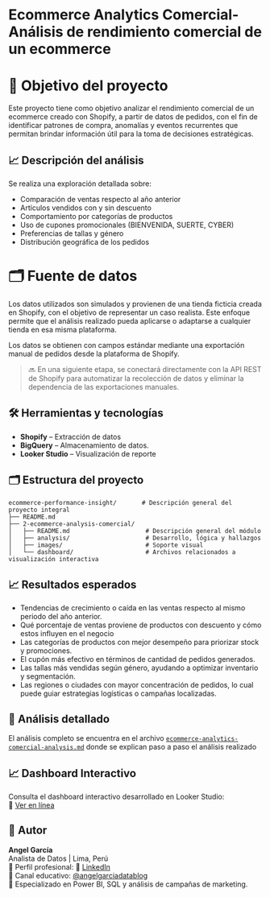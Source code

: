 # Ecommerce Analytics Comercial- Análisis de rendimiento comercial de un ecommerce

# 🎯 Objetivo del proyecto

Este proyecto tiene como objetivo analizar el rendimiento comercial de un ecommerce creado con Shopify, a partir de datos de pedidos, con el fin de identificar patrones de compra, anomalías y eventos recurrentes que permitan brindar información útil para la toma de decisiones estratégicas.

## 📈 Descripción del análisis

Se realiza una exploración detallada sobre:

- Comparación de ventas respecto al año anterior
- Artículos vendidos con y sin descuento
- Comportamiento por categorías de productos
- Uso de cupones promocionales (BIENVENIDA, SUERTE, CYBER)
- Preferencias de tallas y género
- Distribución geográfica de los pedidos

# 🗂 Fuente de datos

Los datos utilizados son simulados y provienen de una tienda ficticia creada en Shopify, con el objetivo de representar un caso realista. Este enfoque permite que el análisis realizado pueda aplicarse o adaptarse a cualquier tienda en esa misma plataforma.

Los datos se obtienen con campos estándar mediante una exportación manual de pedidos desde la plataforma de Shopify.


> 🔜 En una siguiente etapa, se conectará directamente con la API REST de Shopify para automatizar la recolección de datos y eliminar la dependencia de las exportaciones manuales.

## 🛠️ Herramientas y tecnologías

- **Shopify** – Extracción de datos
- **BigQuery** – Almacenamiento de datos.
- **Looker Studio** – Visualización de reporte


## 🗂️ Estructura del proyecto
```plaintext
ecommerce-performance-insight/       # Descripción general del proyecto integral
├── README.md                         
├── 2-ecommerce-analysis-comercial/    
│   ├── README.md                     # Descripción general del módulo
│   ├── analysis/                     # Desarrollo, lógica y hallazgos
│   ├── images/                       # Soporte visual
│   └── dashboard/                    # Archivos relacionados a visualización interactiva
```

## 📈 Resultados esperados

- Tendencias de crecimiento o caída en las ventas respecto al mismo periodo del año anterior.
- Qué porcentaje de ventas proviene de productos con descuento y cómo estos influyen en el negocio
- Las categorías de productos con mejor desempeño para priorizar stock y promociones.
- El cupón más efectivo en términos de cantidad de pedidos generados.
- Las tallas más vendidas según género, ayudando a optimizar inventario y segmentación.
- Las regiones o ciudades con mayor concentración de pedidos, lo cual puede guiar estrategias logísticas o campañas localizadas.


## 📓 Análisis detallado 

El análisis completo se encuentra en el archivo [`ecommerce-analytics-comercial-analysis.md`](analysis/ecommerce-analytics-comercial-analysis.md) donde se explican paso a paso el análisis realizado


## 📈 Dashboard Interactivo

Consulta el dashboard interactivo desarrollado en Looker Studio:  
🔗 [Ver en línea](https://lookerstudio.google.com/reporting/5e8d97c8-e7c4-4c62-93f5-0d7396d216d7)


## 👤 Autor

**Angel García**  
Analista de Datos | Lima, Perú  
👤 Perfil profesional: 🔗 [LinkedIn](https://www.linkedin.com/in/angelgarciachanga)  
🎥 Canal educativo: [@angelgarciadatablog](https://youtube.com/@angelgarciadatablog)  
💼 Especializado en Power BI, SQL y análisis de campañas de marketing.  



